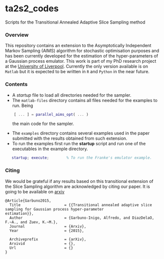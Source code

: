 # ta2s2_codes
Scripts for the Transitional Annealed Adaptive Slice Sampling method

### Overview
This repository contains an extension to the Asymptotically Independent Markov Sampling (AIMS) algorithm for stochastic optimisation purposes and has been currently developed for the estimation of the hyper-parameters of a Gaussian process emulator. This work is part of my PhD research project at the [University of Liverpool](https://www.liv.ac.uk/risk-and-uncertainty/). Currently the only version available is on `Matlab` but it is expected to be written in `R` and `Python` in the near future. 

### Contents
* A *startup* file to load all directories needed for the sampler.  
* The `matlab-files` directory contains all files needed for the examples to run. Being  
```Matlab
    [ ... ] = parallel_aims_opt( ... ) 
```
&nbsp;&nbsp;&nbsp;&nbsp;&nbsp;&nbsp;the main code for the sampler.  
* The `examples` directory contains several examples used in the paper submitted with the results obtained from such extension.  
* To run the examples first run the **startup** script and run one of the executables in the example directory.  
```Matlab
   startup; execute;        % To run the Franke's emulator example.
```

### Citing
We would be grateful if any results based on this transitional extension of the Slice Sampling algorithm are acknowledged by citing our paper. It is going to be available on [arxiv](http://arxiv.org)

```TeX
@Article{Garbuno2015,
  Title                    = {{Transitional annealed adaptive slice sampling for Gaussian process hyper-parameter 
estimation}},
  Author                   = {Garbuno-Inigo, Alfredo, and DiazDelaO, F.~A., and Zuev, K.~M.},
  Journal                  = {Arxiv},
  Year                     = {2015},

  Archiveprefix            = {arXiv},
  Arxivid                  = {},
  Url                      = {}
}
```

